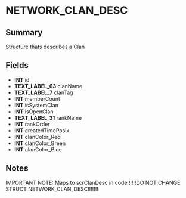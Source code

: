 # NETWORK_CLAN_DESC

## Summary
Structure thats describes a Clan

## Fields
* **INT** id
* **TEXT_LABEL_63** clanName
* **TEXT_LABEL_7** clanTag
* **INT** memberCount
* **INT** isSystemClan
* **INT** isOpenClan
* **TEXT_LABEL_31** rankName
* **INT** rankOrder
* **INT** createdTimePosix
* **INT** clanColor_Red
* **INT** clanColor_Green
* **INT** clanColor_Blue

## Notes
IMPORTANT NOTE: Maps to scrClanDesc in code
!!!!!DO NOT CHANGE STRUCT NETWORK_CLAN_DESC!!!!!!!